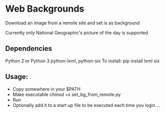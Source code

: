 # Web Backgrounds

Download an image from a remote site and set is as background

Currently only National Geographic's picture of the day is supported

## Dependencies

Python 2 or Python 3
python-lxml, python-six
To install:
pip install lxml six

## Usage:
* Copy somewhere in your $PATH
* Make executable chmod +x set_bg_from_remote.py
* Run
* Optionally add it to a start up file to be executed each time you login ...
